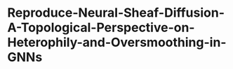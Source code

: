 # Reproduce-Neural-Sheaf-Diffusion-A-Topological-Perspective-on-Heterophily-and-Oversmoothing-in-GNNs